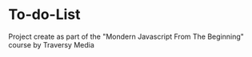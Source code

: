 # To-do-List
Project create as part of the "Mondern Javascript From The Beginning" course by Traversy Media
